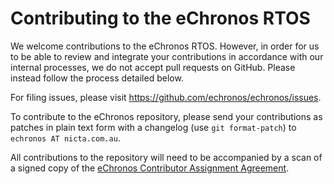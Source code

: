 <!---
eChronos Real-Time Operating System
Copyright (C) 2015  National ICT Australia Limited (NICTA), ABN 62 102 206 173.

This program is free software: you can redistribute it and/or modify
it under the terms of the GNU Affero General Public License as published by
the Free Software Foundation, version 3, provided that these additional
terms apply under section 7:

  No right, title or interest in or to any trade mark, service mark, logo
  or trade name of of National ICT Australia Limited, ABN 62 102 206 173
  ("NICTA") or its licensors is granted. Modified versions of the Program
  must be plainly marked as such, and must not be distributed using
  "eChronos" as a trade mark or product name, or misrepresented as being
  the original Program.

This program is distributed in the hope that it will be useful,
but WITHOUT ANY WARRANTY; without even the implied warranty of
MERCHANTABILITY or FITNESS FOR A PARTICULAR PURPOSE.  See the
GNU Affero General Public License for more details.

You should have received a copy of the GNU Affero General Public License
along with this program.  If not, see <http://www.gnu.org/licenses/>.

@TAG(NICTA_DOC_AGPL)
  -->

Contributing to the eChronos RTOS
=================================

We welcome contributions to the eChronos RTOS.
However, in order for us to be able to review and integrate your contributions in accordance with our internal processes, we do not accept pull requests on GitHub.
Please instead follow the process detailed below.

For filing issues, please visit https://github.com/echronos/echronos/issues.

To contribute to the eChronos repository, please send your contributions as patches in plain text form with a changelog (use `git format-patch`) to `echronos AT nicta.com.au`.

All contributions to the repository will need to be accompanied by a scan of a signed copy of the [eChronos Contributor Assignment Agreement](http://ssrg.nicta.com.au/projects/TS/echronos/CAA.pdf).

